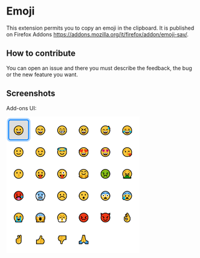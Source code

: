 # Emoji
This extension permits you to copy an emoji in the clipboard.
It is published on Firefox Addons https://addons.mozilla.org/it/firefox/addon/emoji-sav/.

## How to contribute
You can open an issue and there you must describe the feedback, the bug or the new feature you want.

## Screenshots

Add-ons UI:

<img src="screenshots/screenshot.png" alt="screenshot old" style="zoom:50%;" />